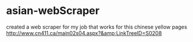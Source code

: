 # asian-webScraper
created a web scraper for my job that works for this chinese yellow pages http://www.cn411.ca/main02s04.aspx?&amp;LinkTreeID=S0208
